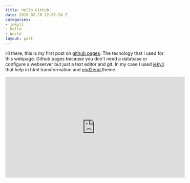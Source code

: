 ```yaml
---
title: Hello GitHub!
date: 2018-02-26 12:07:24 Z
categories:
- jekyll
- Hello
- World
layout: post
---
```


Hi there, this is my first post on <a href="https://pages.github.com/"> github pages</a>. The tecnology that I used for this webpage. 
Github pages because you don't need a database or configure a webserver but just a text editor and git. In my case I used <a href="http://jekyllrb.com/"> jekyll </a>that help in html transformation and 
<a href="https://github.com/nandomoreirame/end2end"> end2end </a> theme.
<iframe width="560" height="315" src="https://www.youtube.com/embed/2MsN8gpT6jY" frameborder="0" allow="autoplay; encrypted-media" allowfullscreen></iframe>